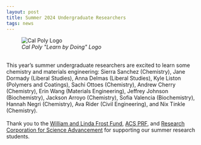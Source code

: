 ```yaml
---
layout: post
title: Summer 2024 Undergraduate Researchers
tags: news
---
```


<figure>
  <img src="https://lesliehamachi.github.io/images/CP_LBD.jpg" alt="Cal Poly Logo" title="Cal Poly Logo">
  <figcaption><em>Cal Poly "Learn by Doing" Logo</em></figcaption>
</figure>  
<br>
This year’s summer undergraduate researchers are excited to learn some chemistry and materials engineering: Sierra Sanchez (Chemistry), Jane Dormady (Liberal Studies), Anna Delmas (Liberal Studies), Kyle Liston (Polymers and Coatings), Sachi Ottoes (Chemistry), Andrew Cherry (Chemistry), Erin Wang (Materials Engineering), Jeffrey Johnson (Biochemistry), Jackson Arroyo (Chemistry), Sofia Valencia (Biochemistry), Hannah Negri (Chemistry), Ava Rider (Civil Engineering), and Nix Tinkle (Chemistry).
<br><br>
Thank you to the <a href="https://cosam.calpoly.edu/frost-fund">William and Linda Frost Fund</a>, <a href="https://www.acs.org/funding/grants/petroleum-research-fund.html">ACS PRF</a>, and <a href="https://rescorp.org/">Research Corporation for Science Advancement</a> for supporting our summer research students.
